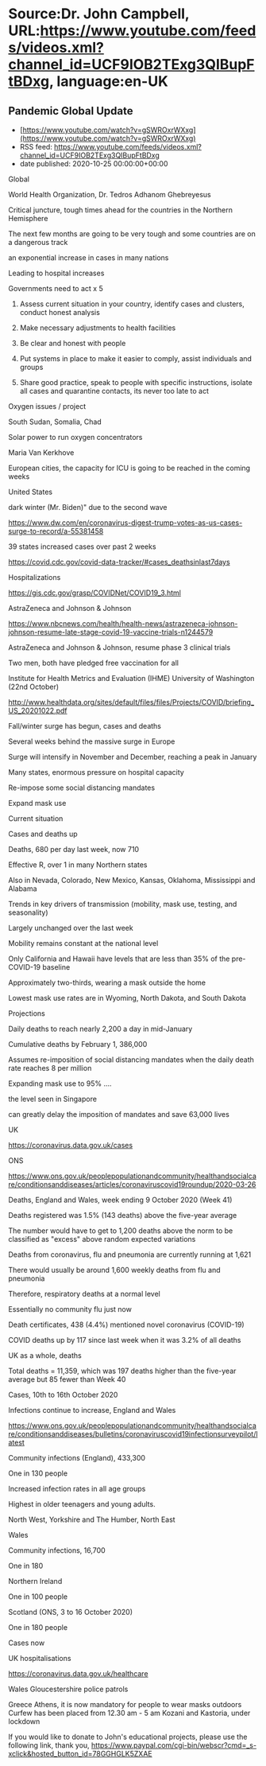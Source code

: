 # Source:Dr. John Campbell, URL:https://www.youtube.com/feeds/videos.xml?channel_id=UCF9IOB2TExg3QIBupFtBDxg, language:en-UK

## Pandemic Global Update
 - [https://www.youtube.com/watch?v=gSWROxrWXxg](https://www.youtube.com/watch?v=gSWROxrWXxg)
 - RSS feed: https://www.youtube.com/feeds/videos.xml?channel_id=UCF9IOB2TExg3QIBupFtBDxg
 - date published: 2020-10-25 00:00:00+00:00

Global

World Health Organization, Dr. Tedros Adhanom Ghebreyesus

Critical juncture, tough times ahead for the countries in the Northern Hemisphere

The next few months are going to be very tough and some countries are on a dangerous track

an exponential increase in cases in many nations

Leading to hospital increases

Governments need to act x 5

1. Assess current situation in your country, identify cases and clusters, conduct honest analysis

2. Make necessary adjustments to health facilities

3. Be clear and honest with people 

4. Put systems in place to make it easier to comply, assist individuals and groups

5. Share good practice, speak to people with specific instructions, isolate all cases and quarantine contacts, its never too late to act

Oxygen issues / project

South Sudan, Somalia, Chad

Solar power to run oxygen concentrators

Maria Van Kerkhove

European cities, the capacity for ICU is going to be reached in the coming weeks

United States

dark winter (Mr. Biden)" due to the second wave

https://www.dw.com/en/coronavirus-digest-trump-votes-as-us-cases-surge-to-record/a-55381458

39 states increased cases over past 2 weeks

https://covid.cdc.gov/covid-data-tracker/#cases_deathsinlast7days

Hospitalizations

https://gis.cdc.gov/grasp/COVIDNet/COVID19_3.html

AstraZeneca and Johnson & Johnson

https://www.nbcnews.com/health/health-news/astrazeneca-johnson-johnson-resume-late-stage-covid-19-vaccine-trials-n1244579

AstraZeneca and Johnson & Johnson, resume phase 3 clinical trials

Two men, both have pledged free vaccination for all

Institute for Health Metrics and Evaluation (IHME) University of Washington (22nd October)

http://www.healthdata.org/sites/default/files/files/Projects/COVID/briefing_US_20201022.pdf

Fall/winter surge has begun, cases and deaths

Several weeks behind the massive surge in Europe

Surge will intensify in November and December, reaching a peak in January

Many states, enormous pressure on hospital capacity

Re-impose some social distancing mandates

Expand mask use

 Current situation 

Cases and deaths up

Deaths, 680 per day last week, now 710

Effective R, over 1 in many Northern states

Also in Nevada, Colorado, New Mexico, Kansas, Oklahoma, Mississippi and Alabama

Trends in key drivers of transmission (mobility, mask use, testing, and seasonality)
 
Largely unchanged over the last week

Mobility remains constant at the national level

Only California and Hawaii have levels that are less than 35% of the pre-COVID-19 baseline

Approximately two-thirds, wearing a mask outside the home

Lowest mask use rates are in Wyoming, North Dakota, and South Dakota
 
Projections 

Daily deaths to reach nearly 2,200 a day in mid-January

Cumulative deaths by February 1, 386,000

Assumes re-imposition of social distancing mandates when the daily death rate reaches 8 
per million

Expanding mask use to 95% ....

the level seen in Singapore

can greatly delay the imposition of mandates and save 
63,000 lives

UK

https://coronavirus.data.gov.uk/cases

ONS

https://www.ons.gov.uk/peoplepopulationandcommunity/healthandsocialcare/conditionsanddiseases/articles/coronaviruscovid19roundup/2020-03-26

Deaths, England and Wales, week ending 9 October 2020 (Week 41)

Deaths registered was 1.5% (143 deaths) above the five-year average

The number would have to get to 1,200 deaths above the norm to be classified as "excess" above random expected variations

Deaths from coronavirus, flu and pneumonia are currently running at 1,621

There would usually be around 1,600 weekly deaths from flu and pneumonia

Therefore, respiratory deaths at a normal level

Essentially no community flu just now

Death certificates, 438 (4.4%) mentioned novel coronavirus (COVID-19)

COVID deaths up by 117 since last week when it was 3.2% of all deaths

UK as a whole, deaths

Total deaths = 11,359, which was 197 deaths higher than the five-year average but 85 fewer than Week 40

Cases, 10th to 16th  October 2020

Infections continue to increase, England and Wales

https://www.ons.gov.uk/peoplepopulationandcommunity/healthandsocialcare/conditionsanddiseases/bulletins/coronaviruscovid19infectionsurveypilot/latest

Community infections (England), 433,300

One in 130 people

Increased infection rates in all age groups

Highest in older teenagers and young adults.

North West, Yorkshire and The Humber, North East

Wales

Community infections, 16,700

One in 180

Northern Ireland

One in 100 people

Scotland (ONS, 3 to 16 October 2020)

One in 180 people

Cases now

UK hospitalisations

https://coronavirus.data.gov.uk/healthcare

Wales
Gloucestershire police patrols

Greece
Athens, it is now mandatory for people to wear masks outdoors
Curfew has been placed from 12.30 am - 5 am
Kozani and Kastoria, under lockdown

If you would like to donate to John's educational projects, please use the following link, thank you, https://www.paypal.com/cgi-bin/webscr?cmd=_s-xclick&hosted_button_id=78GGHGLK5ZXAE

